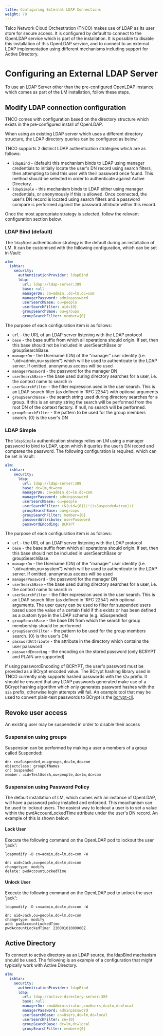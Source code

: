 ```yaml
---
title: Configuring External LDAP Connections
weight: 70
---
```


Telco Network Cloud Orchestration (TNCO) makes use of LDAP as its user store for secure access. It is configured by default to connect to the OpenLDAP service which is part of the installation. It is possible to disable this installation of this OpenLDAP service, and to connect to an external LDAP implementation using different mechanisms including support for Active Directory.

# Configuring an External LDAP Server

To use an LDAP Server other than the pre-configured OpenLDAP instance which comes as part of the LM installation, follow these steps.

## Modify LDAP connection configuration

TNCO comes with configuration based on the directory structure which exists in the pre-configured install of OpenLDAP.

When using an existing LDAP server which uses a different directory structure, the LDAP directory queries can be configured as below.

TNCO supports 2 distinct LDAP authentication strategies which are as follows:

- `ldapBind` - (default) this mechanism binds to LDAP using manager credentials to initially locate the user's DN record using search filters, then attempting to bind this user with their password once found. This method should be selected in order to authenticate against Active Directory.
- `ldapSimple` - this mechanism binds to LDAP either using manager credentials, or anonymously if this is allowed. Once connected, the user's DN record is located using search filters and a password compare is performed against the password attribute within this record.

Once the most appropriate strategy is selected, follow the relevant configuration section below.

### LDAP Bind (default)

The `ldapBind` authentication strategy is the default during an installation of LM. It can be customised with the following configuration, which can be set in Vault:

```yaml
alm:
  ishtar:
    security:
      authenticationProvider: ldapBind
      ldap:
        url: ldap://ldap-server:389
        base: null        
        managerDn: cn=admin,,dc=lm,dc=com
        managerPassword: adminpassword  
        userSearchBase: ou=people
        userSearchFilter: uid={0}
        groupSearchBase: ou=groups
        groupSearchFilter: member={0}
```

The purpose of each configuration item is as follows:

- `url` - the URL of an LDAP server listening with the LDAP protocol
- `base` - the base suffix from which all operations should origin. If set, then this base should not be included in userSearchBase or groupSearchBase.
- `managerDn` - the Username (DN) of the "manager" user identity (i.e. "uid=admin,ou=system") which will be used to authenticate to the LDAP server. If omitted, anonymous access will be used
- `managerPassword` - the password for the manager DN
- `userSearchBase` - the base used during directory searches for a user, i.e. the context name to search in
- `userSearchFilter` - the filter expression used in the user search. This is an LDAP search filter (as defined in 'RFC 2254') with optional arguments
- `groupSearchBase` - the search string used during directory searches for a group. If this is an empty string the search will be performed from the root DN of the context factory. If null, no search will be performed.
- `groupSearchFilter` - the pattern to be used for the group members search. {0} is the user's DN

### LDAP Simple

The `ldapSimple` authentication strategy relies on LM using a manager password to bind to LDAP, upon which it queries the user’s DN record and compares the password.  The following configuration is required, which can be set in Vault:

```yaml
alm:
  ishtar:
    security:
      ldap:
        url: ldap://ldap-server:389
        base: dc=lm,dc=com
        managerDn: cn=admin,dc=lm,dc=com
        managerPassword: adminpassword
        userSearchBase: ou=people
        userSearchFilter: (&(uid={0})(!(isSuspended=true)))
        groupSearchBase: ou=groups
        groupSearchFilter: member={0}
        passwordAttribute: userPassword
        passwordEncoding: BCRYPT 
```


The purpose of each configuration item is as follows:

- `url` - the URL of an LDAP server listening with the LDAP protocol
- `base` - the base suffix from which all operations should origin. If set, then this base should not be included in userSearchBase or groupSearchBase.
- `managerDn` - the Username (DN) of the "manager" user identity (i.e. "uid=admin,ou=system") which will be used to authenticate to the LDAP server. If omitted, anonymous access will be used
- `managerPassword` - the password for the manager DN
- `userSearchBase` - the base used during directory searches for a user, i.e. the context name to search in
- `userSearchFilter` - the filter expression used in the user search. This is an LDAP search filter (as defined in 'RFC 2254') with optional arguments. The user query can be used to filter for suspended users based upon the value of a certain field if this exists or has been defined as a custom type in the LDAP schema (e.g. isSuspended)
- `groupSearchBase` - the base DN from which the search for group membership should be performed
- `groupSearchFilter` - the pattern to be used for the group members search. {0} is the user's DN
- `passwordAttribute` - the attribute in the directory which contains the user password
- `passwordEncoding` - the encoding on the stored password (only BCRYPT and PLAIN are supported)

If using passwordEncoding of BCRYPT, the user's password must be provided as a BCrypt encoded value. The BCrypt hashing library used in TNCO currently only supports hashed passwords with the `$2a` prefix. It should be ensured that any LDAP passwords generated make use of a BCrypt hashing algorithm which only generates password hashes with the `$2a` prefix, otherwise login attempts will fail. An example tool that may be used to convert plain-text passwords to BCrypt is the [bcrypt-cli](https://github.com/bitnami/bcrypt-cli).

## Revoke user access

An existing user may be suspended in order to disable their access

### Suspension using groups

Suspension can be performed by making a user a members of a group called Suspended:

```
dn: cn=Suspended,ou=groups,dc=lm,dc=com
objectclass: groupOfNames
cn: Suspended
member: uid=TestUserA,ou=people,dc=lm,dc=com
```

### Suspension using Password Policy

The default installation of LM, which comes with an instance of OpenLDAP, will have a password policy installed and enforced. This meachanism can be used to lockout users. The easiest way to lockout a user is to set a value within the pwdAccountLockedTime attribute under the user's DN record. An example of this is shown below:

#### Lock User

Execute the following command on the OpenLDAP pod to lockout the user 'jack':
```
ldapmodify -D cn=admin,dc=lm,dc=com -W

dn: uid=Jack,ou=people,dc=lm,dc=com
changetype: modify
delete: pwdAccountLockedTime
```

#### Unlock User

Execute the following command on the OpenLDAP pod to unlock the user 'jack':
```
ldapmodify -D cn=admin,dc=lm,dc=com -W

dn: uid=Jack,ou=people,dc=lm,dc=com
changetype: modify
add: pwdAccountLockedTime
pwdAccountLockedTime: 22000101000000Z
```

## Active Directory

To connect to active directory as an LDAP source, the ldapBind mechanism should be used. The following is an example of a configuration that might typically work with Active Directory.

```yaml
alm:
  ishtar:
    security:
      authenticationProvider: ldapBind
      ldap:
        url: ldap://active-directory-server:389
        base: null        
        managerDn: cn=Administrator,cn=Users,dc=lm,dc=local
        managerPassword: adminpassword  
        userSearchBase: cn=Users,dc=lm,dc=local
        userSearchFilter: cn={0}
        groupSearchBase: dc=lm,dc=local
        groupSearchFilter: member={0}
```